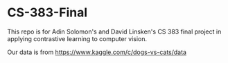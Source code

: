 # CS-383-Final

This repo is for Adin Solomon's and David Linsken's CS 383 final project in applying contrastive learning to computer vision.

Our data is from https://www.kaggle.com/c/dogs-vs-cats/data
